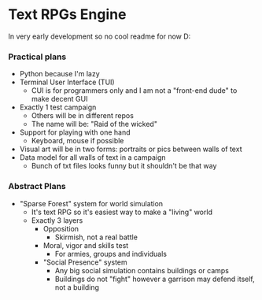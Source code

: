 # Text RPGs Engine

In very early development so no cool readme for now D:

### Practical plans

* Python because I'm lazy
* Terminal User Interface (TUI)
  - CUI is for programmers only and I am not a "front-end dude" to make decent GUI
* Exactly 1 test campaign
  - Others will be in different repos
  - The name will be: "Raid of the wicked"
* Support for playing with one hand
  - Keyboard, mouse if possible
* Visual art will be in two forms: portraits or pics between walls of text
* Data model for all walls of text in a campaign
  - Bunch of txt files looks funny but it shouldn't be that way
 
### Abstract Plans

* "Sparse Forest" system for world simulation
  - It's text RPG so it's easiest way to make a "living" world
  - Exactly 3 layers
    * Opposition
      - Skirmish, not a real battle
    * Moral, vigor and skills test
      - For armies, groups and individuals
    * "Social Presence" system
      - Any big social simulation contains buildings or camps
      - Buildings do not "fight" however a garrison may defend itself, not a building
